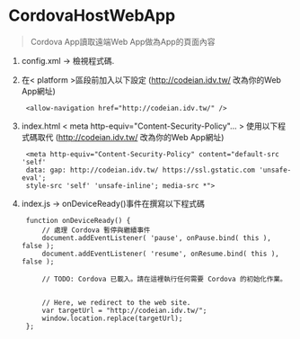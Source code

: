 # CordovaHostWebApp
> Cordova App讀取遠端Web App做為App的頁面內容

1. config.xml -> 檢視程式碼.
2. 在< platform >區段前加入以下設定 (http://codeian.idv.tw/ 改為你的Web App網址)

		<allow-navigation href="http://codeian.idv.tw/" />

3. index.html < meta http-equiv="Content-Security-Policy"... > 使用以下程式碼取代 (http://codeian.idv.tw/ 改為你的Web App網址)

 		<meta http-equiv="Content-Security-Policy" content="default-src 'self' 
		data: gap: http://codeian.idv.tw/ https://ssl.gstatic.com 'unsafe-eval'; 
		style-src 'self' 'unsafe-inline'; media-src *">


4. index.js -> onDeviceReady()事件在撰寫以下程式碼

		function onDeviceReady() {
	        // 處理 Cordova 暫停與繼續事件
	        document.addEventListener( 'pause', onPause.bind( this ), false );
	        document.addEventListener( 'resume', onResume.bind( this ), false );
	        
	        // TODO: Cordova 已載入。請在這裡執行任何需要 Cordova 的初始化作業。
	        
	
	        // Here, we redirect to the web site.
	        var targetUrl = "http://codeian.idv.tw/";
	        window.location.replace(targetUrl);
    	};

